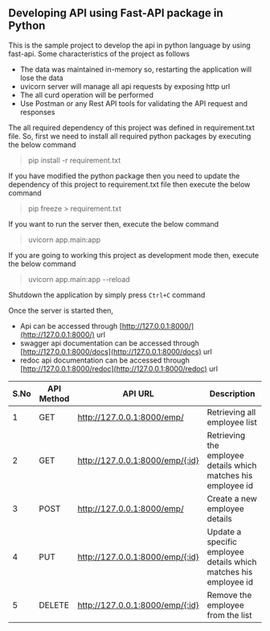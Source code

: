 ## Developing API using Fast-API package in Python 
This is the sample project to develop the api in python language by using fast-api.
Some characteristics of the project as follows
 - The data was maintained in-memory so, restarting the application will lose the data
 - uvicorn server will manage all api requests by exposing http url
 - The all curd operation will be performed 
 - Use Postman or any Rest API tools for validating the API request and responses

The all required dependency of this project was defined in requirement.txt file.
So, first we need to install all required python packages by executing the below command
> pip install -r requirement.txt
 
If you have modified the python package then you need to update the dependency of this project 
to requirement.txt file then execute the below command
> pip freeze > requirement.txt

If you want to run the server then, execute the below command
> uvicorn app.main:app

If you are going to working this project as development mode then, execute the below command
> uvicorn app.main:app --reload

Shutdown the application by simply press `Ctrl+C` command

Once the server is started then, 
 - Api can be accessed through [http://127.0.0.1:8000/](http://127.0.0.1:8000/) url
 - swagger api documentation can be accessed through [http://127.0.0.1:8000/docs](http://127.0.0.1:8000/docs) url
 - redoc api documentation can be accessed through [http://127.0.0.1:8000/redoc](http://127.0.0.1:8000/redoc) url

S.No|API Method|API URL| Description
-----|----------|--------------|------------------
1    | GET      | http://127.0.0.1:8000/emp/       | Retrieving all employee list
2    | GET      | http://127.0.0.1:8000/emp/{:id}  | Retrieving the employee details which matches his employee id
3    | POST     | http://127.0.0.1:8000/emp/       | Create a new employee details
4    | PUT      | http://127.0.0.1:8000/emp/{:id}  | Update a specific employee details which matches his employee id
5    | DELETE   | http://127.0.0.1:8000/emp/{:id}  | Remove the employee from the list
